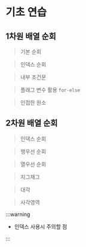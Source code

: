 # 기초 연습


## 1차원 배열 순회

> 기본 순회

> 인덱스 순회

> 내부 조건문

> 플래그 변수 활용
  > `for-else`

> 인접한 원소

## 2차원 배열 순회

> 인덱스 순회

> 행우선 순회

> 열우선 순회

> 지그재그

> 대각

> 사각영역


:::warning
- 인덱스 사용시 주의할 점

:::